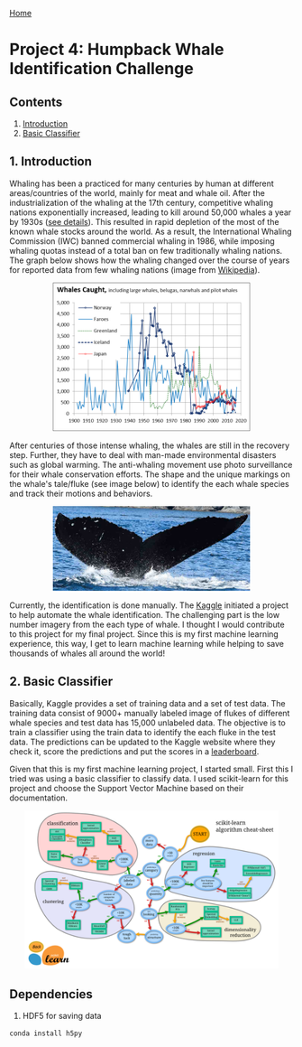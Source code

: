 [Home](https://github.com/kanishkegb/CSCI-6527-projects)
# Project 4: Humpback Whale Identification Challenge

<a name="contents"></a>
## Contents
1. [Introduction](#intro)
2. [Basic Classifier](#basic_clf)

<a name="intro"></a>
## 1. Introduction
Whaling has been a practiced for many centuries by human at different areas/countries of the world, mainly for meat and whale oil. After the industrialization of the whaling at the 17th century, competitive whaling nations exponentially increased, leading to kill around 50,000 whales a year by 1930s ([see details](http://www.thecanadianencyclopedia.ca/en/article/whaling/)). This resulted in rapid depletion of the most of the known whale stocks around the world. As a result, the International Whaling Commission (IWC) banned commercial whaling in 1986, while imposing whaling quotas instead of a total ban on few traditionally whaling nations. The graph below shows how the whaling changed over the course of years for reported data from few whaling nations (image from [Wikipedia](https://en.wikipedia.org/wiki/Whaling#/media/File:Whales_Nordic.png)).

<center>
  <img src="./images/whale_count.png"  width="350"/>
</center>

After centuries of those intense whaling, the whales are still in the recovery step. Further, they have to deal with man-made environmental disasters such as global warming. The anti-whaling movement use photo surveillance for their whale conservation efforts. The shape and the unique markings on the whale's tale/fluke (see image below) to identify the each whale species and track their motions and behaviors.

<center>
  <img src="./images/fluke.jpg"  width="350"/>
</center>

Currently, the identification is done manually. The [Kaggle](https://www.kaggle.com/c/whale-categorization-playground) initiated a project to help automate the whale identification. The challenging part is the low number imagery from the each type of whale. I thought I would contribute to this project for my final project. Since this is my first machine learning experience, this way, I get to learn machine learning while helping to save thousands of whales all around the world!

<a name="basic_clf"></a>
## 2. Basic Classifier

Basically, Kaggle provides a set of training data and a set of test data. The training data consist of 9000+ manually labeled image of flukes of different whale species and test data has 15,000 unlabeled data.  The objective is to train a classifier using the train data to identify the each fluke in the test data. The predictions can be updated to the Kaggle website where they check it, score the predictions and put the scores in a [leaderboard](https://www.kaggle.com/c/whale-categorization-playground/leaderboard).

Given that this is my first machine learning project, I started small. First this I tried was using a basic classifier to classify data. I used scikit-learn for this project and choose the Support Vector Machine based on their documentation.

<center>
  <img src="./images/scikit_estimator_map.png"  width="450"/>
</center>

<!-- Names of everyone in your group.
Introduction (problem –Why, with real‐world applications), and one illustrative example output.
Related Work (What has been done, with a few references)
Your Approach (How you are going to do it, with algorithms, equations, figures)
Your Implementation and Analysis (What you do, with images, tables, and numbers)
Your Conclusions (Itemized conclusions, observations and discussions)  -->

## Dependencies
1. HDF5 for saving data
  ```
  conda install h5py
  ```
